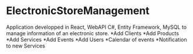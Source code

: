 # ElectronicStoreManagement

Application developped in React, WebAPI C#, Entity Framework, MySQL to manage information of an electronic store.
*Add Clients
*Add Products
*Add Services
*Add Events
*Add Users
*Calendar of events
*Notification to new Services
